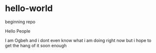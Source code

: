# hello-world
beginning repo

Hello People

I am Ogbeh and i dont even know what i am doing right now but i hope to get the hang of it soon enough
